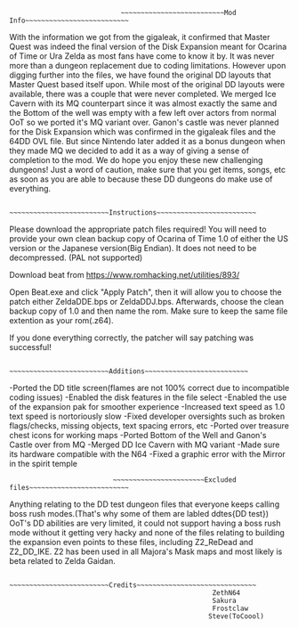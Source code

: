                                 ~~~~~~~~~~~~~~~~~~~~~~~~~~Mod Info~~~~~~~~~~~~~~~~~~~~~~~~~~

With the information we got from the gigaleak, it confirmed that Master Quest was indeed the final version of the Disk Expansion
meant for Ocarina of Time or Ura Zelda as most fans have come to know it by. It was never more than a dungeon replacement due to
coding limitations. However upon digging further into the files, we have found the original DD layouts that Master Quest based
itself upon. While most of the original DD layouts were available, there was a couple that were never completed. We merged
Ice Cavern with its MQ counterpart since it was almost exactly the same and the Bottom of the well was empty with a few left
over actors from normal OoT so we ported it's MQ variant over. Ganon's castle was never planned for the Disk Expansion which
was confirmed in the gigaleak files and the 64DD OVL file. But since Nintendo later added it as a bonus dungeon when they made
MQ we decided to add it as a way of giving a sense of completion to the mod. We do hope you enjoy these new challenging dungeons!
Just a word of caution, make sure that you get items, songs, etc as soon as you are able to because these DD dungeons
do make use of everything.



                                ~~~~~~~~~~~~~~~~~~~~~~~~~Instructions~~~~~~~~~~~~~~~~~~~~~~~~~

Please download the appropriate patch files required! You will need to provide
your own clean backup copy of Ocarina of Time 1.0 of either the US version or the Japanese version(Big Endian). It does not need
to be decompressed. (PAL not supported)

Download beat from https://www.romhacking.net/utilities/893/

Open Beat.exe and click "Apply Patch", then it will allow you to choose the patch either ZeldaDDE.bps or ZeldaDDJ.bps. Afterwards,
choose the clean backup copy of 1.0 and then name the rom. Make sure to keep the same file extention as your rom(.z64).

If you done everything correctly, the patcher will say patching was successful!

                                ~~~~~~~~~~~~~~~~~~~~~~~~~Additions~~~~~~~~~~~~~~~~~~~~~~~~~~

-Ported the DD title screen(flames are not 100% correct due to incompatible coding issues)
-Enabled the disk features in the file select
-Enabled the use of the expansion pak for smoother experience
-Increased text speed as 1.0 text speed is nortoriously slow
-Fixed developer oversights such as broken flags/checks, missing objects, text spacing errors, etc
-Ported over treasure chest icons for working maps
-Ported Bottom of the Well and Ganon's Castle over from MQ
-Merged DD Ice Cavern with MQ variant
-Made sure its hardware compatible with the N64
-Fixed a graphic error with the Mirror in the spirit temple

                              ~~~~~~~~~~~~~~~~~~~~~~~Excluded files~~~~~~~~~~~~~~~~~~~~~~~~~

Anything relating to the DD test dungeon files that everyone keeps calling boss rush modes.(That's why some of them are
labled ddtes{DD test}) OoT's DD abilities are very limited, it could not support having a boss rush mode without it getting
very hacky and none of the files relating to building the expansion even points to these files, including Z2_ReDead and Z2_DD_IKE. 
Z2 has been used in all Majora's Mask maps and most likely is beta related to Zelda Gaidan. 

                              ~~~~~~~~~~~~~~~~~~~~~~~~~Credits~~~~~~~~~~~~~~~~~~~~~~~~~~~~~~
                                                       ZethN64
                                                       Sakura 
                                                       Frostclaw
                                                      Steve(ToCoool)
